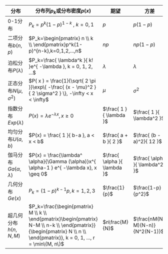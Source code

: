 | 分布  | 分布列$p_k$或分布密度$p(x)$ | 期望  | 方差  |
| --- | --- | --- | --- |
| 0-1分布 | $P_k = p^k (1-p)^{ 1-k }\text{ , }k=0,1$ | $p$ | $p (1-p)$ |
| 二项分布$b(n,p)$ | $P_k=\begin{pmatrix} n \\ k \\ \end{pmatrix}p^k(1-p)^{n-k},k=0,1,2,...,n$ | $np$ | $n p (1-p)$ |
| 泊松分布$P( \lambda )$ | $P_k=\frac{ \lambda^k }{ k! }e^{ -\lambda }, k = 0, 1, 2, ...$ | $\lambda$ | $\lambda$ |
| 正态分布$N(\mu, \sigma ^2)$ | $P( x ) = \frac{1}{\sqrt{ 2 \pi }}\exp\{ -\frac{ (x - \mu)^2 }{ 2 \sigma^2 } \}, -\infty < x < \infty$ | $\mu$ | $\sigma^2$ |
| 指数分布$Exp(\lambda)$ | $P(x) = \lambda e^{-\lambda x}, x \geq 0$ | $\frac{ 1 }{ \lambda }$ | $\frac{ 1 }{ \lambda^2 }$ |
| 均匀分布$U(a,b)$ | $P(x) = \frac{ 1 }{ b-a }, a < x < b$ | $\frac{ a + b }{ 2 }$ | $\frac{ (b - a)^2}{ 12 }$ |
| 伽马分布$Ga(\alpha,\lambda)$ | $P(x) = \frac{\lambda^ \alpha}{\Gamma (\alpha)}x^{ \alpha-1 } e^{ -\lambda x}, x \geq 0$ | $\frac{ \alpha }{ \lambda }$ | $\frac{ \alpha }{ \lambda^2 }$ |
| 几何分布$Ge(x)$ | $P_k=(1-p)^{k-1}p, k = 1, 2, 3$ | $\frac{1}{p}$ | $\frac{1-p}{p^2}$ |
| 超几何分布$h(n,N,M)$ | $P_k=\frac{\begin{pmatrix} M \\ k \\ \end{pmatrix}\begin{pmatrix} N-M \\ n-k \\ \end{pmatrix}}{\begin{pmatrix} N \\ n \\ \end{pmatrix}}, k = 0, 1, ..., r = \min\{M, n\}$ | $n\frac{M}{N}$ | $\frac{nM(N-M)(N-n)}{N^2(N-1)}$ |
